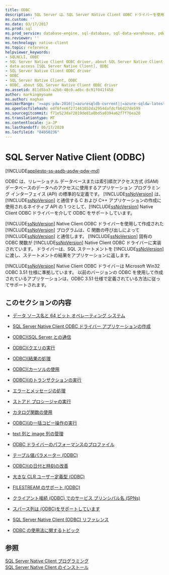 ```yaml
---
title: ODBC
description: SQL Server は、SQL Server Native Client ODBC ドライバーを使用した ODBC を、SQL Server と通信する C および C++ アプリケーションのネイティブ API としてサポートしています。
ms.custom: ''
ms.date: 03/17/2017
ms.prod: sql
ms.prod_service: database-engine, sql-database, sql-data-warehouse, pdw
ms.reviewer: ''
ms.technology: native-client
ms.topic: reference
helpviewer_keywords:
- SQLNCLI, ODBC
- SQL Server Native Client ODBC driver, about SQL Server Native Client ODBC driver
- data access [SQL Server Native Client], ODBC
- SQL Server Native Client ODBC driver
- ODBC
- SQL Server Native Client, ODBC
- ODBC, about SQL Server Native Client ODBC driver
ms.assetid: 811d5ba3-a2b8-48c0-adbc-8c91f041f458
author: markingmyname
ms.author: maghan
monikerRange: '>=aps-pdw-2016||=azuresqldb-current||=azure-sqldw-latest||>=sql-server-2016||=sqlallproducts-allversions||>=sql-server-linux-2017||=azuresqldb-mi-current'
ms.openlocfilehash: edf6fee6f271461052da2954dafdcfb6d27de599
ms.sourcegitcommit: f71e523da72019de81a8bd5a0394a62f7f76ea20
ms.translationtype: MT
ms.contentlocale: ja-JP
ms.lasthandoff: 06/17/2020
ms.locfileid: "84950236"
---
```

# <a name="sql-server-native-client-odbc"></a>SQL Server Native Client (ODBC)
[!INCLUDE[appliesto-ss-asdb-asdw-pdw-md](../../../includes/appliesto-ss-asdb-asdw-pdw-md.md)]

  ODBC は、リレーショナル データベースまたは索引順次アクセス方式 (ISAM) データベースのデータへのアクセスに使用するアプリケーション プログラミング インターフェイス (API) の標準的な定義です。 [!INCLUDE[ssNoVersion](../../../includes/ssnoversion-md.md)] は、[!INCLUDE[ssNoVersion](../../../includes/ssnoversion-md.md)] と通信する C および C++ アプリケーションの作成に使用されるネイティブ API の 1 つとして、[!INCLUDE[ssNoVersion](../../../includes/ssnoversion-md.md)] Native Client ODBC ドライバーを介して ODBC をサポートしています。  
  
 [!INCLUDE[ssNoVersion](../../../includes/ssnoversion-md.md)] Native Client ODBC ドライバーを使用して作成された [!INCLUDE[ssNoVersion](../../../includes/ssnoversion-md.md)] プログラムは、C 関数の呼び出しによって [!INCLUDE[ssNoVersion](../../../includes/ssnoversion-md.md)] と通信します。 [!INCLUDE[ssNoVersion](../../../includes/ssnoversion-md.md)] 固有の ODBC 関数が [!INCLUDE[ssNoVersion](../../../includes/ssnoversion-md.md)] Native Client ODBC ドライバーに実装されています。 ドライバーは、SQL ステートメントを [!INCLUDE[ssNoVersion](../../../includes/ssnoversion-md.md)] に渡し、ステートメントの結果をアプリケーションに返します。  
  
 [!INCLUDE[ssNoVersion](../../../includes/ssnoversion-md.md)] Native Client ODBC ドライバーは Microsoft Win32 ODBC 3.51 仕様に準拠しています。 以前のバージョンの ODBC を使用して作成されているアプリケーションは、ODBC 3.51 仕様で定義されている方法に従ってサポートされます。  
  
## <a name="in-this-section"></a>このセクションの内容  
  
-   [データ ソース名と 64 ビット オペレーティング システム](../../../relational-databases/native-client/odbc/data-source-names-and-64-bit-operating-systems.md)  
  
-   [SQL Server Native Client ODBC ドライバー アプリケーションの作成](../../../relational-databases/native-client/odbc/creating-a-driver-application.md)  
  
-   [ODBC&#41;&#40;SQL Server との通信](../../../relational-databases/native-client-odbc-communication/communicating-with-sql-server-odbc.md)  
  
-   [ODBC&#41;&#40;クエリの実行](../../../relational-databases/native-client-odbc-queries/executing-queries-odbc.md)  
  
-   [ODBC&#41;&#40;結果の処理](../../../relational-databases/native-client-odbc-results/processing-results-odbc.md)  
  
-   [ODBC&#41;&#40;カーソルの使用](../../../relational-databases/native-client-odbc-cursors/using-cursors-odbc.md)  
  
-   [ODBC&#41;&#40;のトランザクションの実行](https://msdn.microsoft.com/library/f431191a-5762-4f0b-85bb-ac99aff29724)  
  
-   [エラーとメッセージの処理](../../../relational-databases/native-client-odbc-error-messages/handling-errors-and-messages.md)  
  
-   [ストアド プロシージャの実行](../../../relational-databases/native-client-odbc-stored-procedures/running-stored-procedures.md)  
  
-   [カタログ関数の使用](../../../relational-databases/native-client/odbc/using-catalog-functions.md)  
  
-   [ODBC&#41;&#40;の一括コピー操作の実行](../../../relational-databases/native-client-odbc-bulk-copy-operations/performing-bulk-copy-operations-odbc.md)  
  
-   [text 列と image 列の管理](../../../relational-databases/native-client-odbc-text-image-columns/managing-text-and-image-columns.md)  
  
-   [ODBC ドライバーのパフォーマンスのプロファイル](../../../relational-databases/native-client/odbc/profiling-odbc-driver-performance.md)  
  
-   [テーブル値パラメーター &#40;ODBC&#41;](../../../relational-databases/native-client-odbc-table-valued-parameters/table-valued-parameters-odbc.md)  
  
-   [ODBC&#41;&#40;の日付と時刻の改善](../../../relational-databases/native-client-odbc-date-time/date-and-time-improvements-odbc.md)  
  
-   [大きな CLR ユーザー定義型 &#40;ODBC&#41;](../../../relational-databases/native-client/odbc/large-clr-user-defined-types-odbc.md)  
  
-   [FILESTREAM のサポート &#40;ODBC&#41;](../../../relational-databases/native-client/odbc/filestream-support-odbc.md)  
  
-   [クライアント接続 &#40;ODBC&#41; でのサービス プリンシパル名 &#40;SPNs&#41;](../../../relational-databases/native-client/odbc/service-principal-names-spns-in-client-connections-odbc.md)  
  
-   [スパース列は &#40;ODBC&#41;をサポートしています](../../../relational-databases/native-client/odbc/sparse-columns-support-odbc.md)  
  
-   [SQL Server Native Client &#40;ODBC&#41; リファレンス](https://msdn.microsoft.com/library/06b7edee-8636-49d9-9b5c-2c710bf4fa2d)  
  
-   [ODBC の使用法に関するトピック](../../../relational-databases/native-client-odbc-how-to/odbc-how-to-topics.md)  
  
## <a name="see-also"></a>参照  
 [SQL Server Native Client プログラミング](../../../relational-databases/native-client/sql-server-native-client-programming.md)   
 [SQL Server Native Client のインストール](../../../relational-databases/native-client/applications/installing-sql-server-native-client.md)  
  
  
